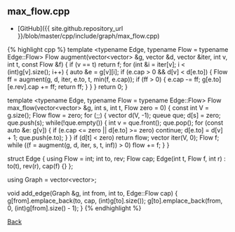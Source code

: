 ## max_flow.cpp

- [GitHub]({{ site.github.repository_url }}/blob/master/cpp/include/graph/max_flow.cpp)

{% highlight cpp %}
template <typename Edge, typename Flow = typename Edge::Flow>
Flow augment(vector<vector<Edge>> &g, vector<int> &d, vector<int> &iter,
             int v, int t, const Flow &f) {
  if (v == t) return f;
  for (int &i = iter[v]; i < (int)g[v].size(); i++) {
    auto &e = g[v][i];
    if (e.cap > 0 && d[v] < d[e.to]) {
      Flow ff = augment(g, d, iter, e.to, t, min(f, e.cap));
      if (ff > 0) {
        e.cap -= ff;
        g[e.to][e.rev].cap += ff;
        return ff;
      }
    }
  }
  return 0;
}

template <typename Edge, typename Flow = typename Edge::Flow>
Flow max_flow(vector<vector<Edge>> &g, int s, int t, Flow zero = 0) {
  const int V = g.size();
  Flow flow = zero;
  for (;;) {
    vector<int> d(V, -1);
    queue<int> que;
    d[s] = zero;
    que.push(s);
    while(!que.empty()) {
      int v = que.front(); que.pop();
      for (const auto &e: g[v]) {
        if (e.cap <= zero || d[e.to] >= zero) continue;
        d[e.to] = d[v] + 1;
        que.push(e.to);
      }
    }
    if (d[t] < zero) return flow;
    vector<int> iter(V, 0);
    Flow f;
    while ((f = augment(g, d, iter, s, t, inf<Flow>)) > 0) flow += f;
  }
}

struct Edge {
  using Flow = int;
  int to, rev;
  Flow cap;
  Edge(int t, Flow f, int r) : to(t), rev(r), cap(f) {}
};

using Graph = vector<vector<Edge>>;

void add_edge(Graph &g, int from, int to, Edge::Flow cap) {
  g[from].emplace_back(to, cap, (int)g[to].size());
  g[to].emplace_back(from, 0, (int)g[from].size() - 1);
}
{% endhighlight %}

[Back](../..)
